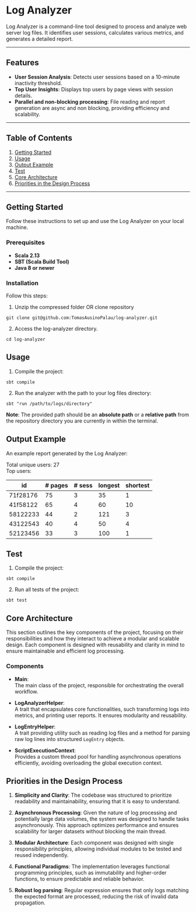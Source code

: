 # Log Analyzer

Log Analyzer is a command-line tool designed to process and analyze web server log files. It identifies user sessions, calculates various metrics, and generates a detailed report.

---

## Features

- **User Session Analysis**: Detects user sessions based on a 10-minute inactivity threshold.
- **Top User Insights**: Displays top users by page views with session details.
- **Parallel and non-blocking processing**: File reading and report generation are async and non blocking, providing efficiency and scalability.
---

## Table of Contents

1. [Getting Started](#getting-started)
2. [Usage](#usage)
3. [Output Example](#output-example)
4. [Test](#test)
5. [Core Architecture](#core-architecture)
6. [Priorities in the Design Process](#priorities-in-the-design-process)

---

## Getting Started

Follow these instructions to set up and use the Log Analyzer on your local machine.

### Prerequisites

- **Scala 2.13**
- **SBT (Scala Build Tool)**
- **Java 8 or newer**

### Installation
Follow this steps:

1. Unzip the compressed folder OR clone repository 
```
git clone git@github.com:TomasAusinoPalau/log-analyzer.git
```
2. Access the log-analyzer directory.
```
cd log-analyzer 
```

## Usage

1. Compile the project:
```
sbt compile
```

2. Run the analyzer with the path to your log files directory:
```
sbt "run /path/to/logs/directory"
```
**Note**: The provided path should be an **absolute path** or a **relative path** from the repository directory you are currently in within the terminal.

## Output Example

An example report generated by the Log Analyzer:

Total unique users: 27  
Top users:

| id       | # pages | # sess | longest | shortest |
|----------|---------|--------|---------|----------|
| 71f28176 | 75      | 3      | 35      | 1        |
| 41f58122 | 65      | 4      | 60      | 10       |
| 58122233 | 44      | 2      | 121     | 3        |
| 43122543 | 40      | 4      | 50      | 4        |
| 52123456 | 33      | 3      | 100     | 1        |

## Test

1. Compile the project:
```
sbt compile
```

2. Run all tests of the project:
```
sbt test
```

## Core Architecture

This section outlines the key components of the project, focusing on their responsibilities and how they interact to achieve a modular and scalable design. Each component is designed with reusability and clarity in mind to ensure maintainable and efficient log processing.

### Components

- **Main**:  
  The main class of the project, responsible for orchestrating the overall workflow.

- **LogAnalyzerHelper**:  
  A trait that encapsulates core functionalities, such transforming logs into metrics, and printing user reports. It ensures modularity and reusability.

- **LogEntryHelper**:  
  A trait providing utility such as reading log files and a method for parsing raw log lines into structured `LogEntry` objects.

- **ScriptExecutionContext**:  
  Provides a custom thread pool for handling asynchronous operations efficiently, avoiding overloading the global execution context.

## Priorities in the Design Process

1. **Simplicity and Clarity**: The codebase was structured to prioritize readability and maintainability, ensuring that it is easy to understand.


2. **Asynchronous Processing**: Given the nature of log processing and potentially large data volumes, the system was designed to handle tasks asynchronously. 
This approach optimizes performance and ensures scalability for larger datasets without blocking the main thread.


3. **Modular Architecture**: Each component was designed with single responsibility principles, allowing individual modules to be tested and reused independently.


4. **Functional Paradigms**: The implementation leverages functional programming principles, such as immutability and higher-order functions, to ensure predictable and reliable behavior.


5. **Robust log parsing**: Regular expression ensures that only logs matching the expected format are processed, reducing the risk of invalid data propagation.


